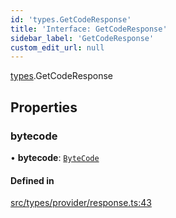 ```yaml
---
id: 'types.GetCodeResponse'
title: 'Interface: GetCodeResponse'
sidebar_label: 'GetCodeResponse'
custom_edit_url: null
---
```


[types](../namespaces/types.md).GetCodeResponse

## Properties

### bytecode

• **bytecode**: [`ByteCode`](../namespaces/types.md#bytecode)

#### Defined in

[src/types/provider/response.ts:43](https://github.com/starknet-io/starknet.js/blob/v5.21.0/src/types/provider/response.ts#L43)
